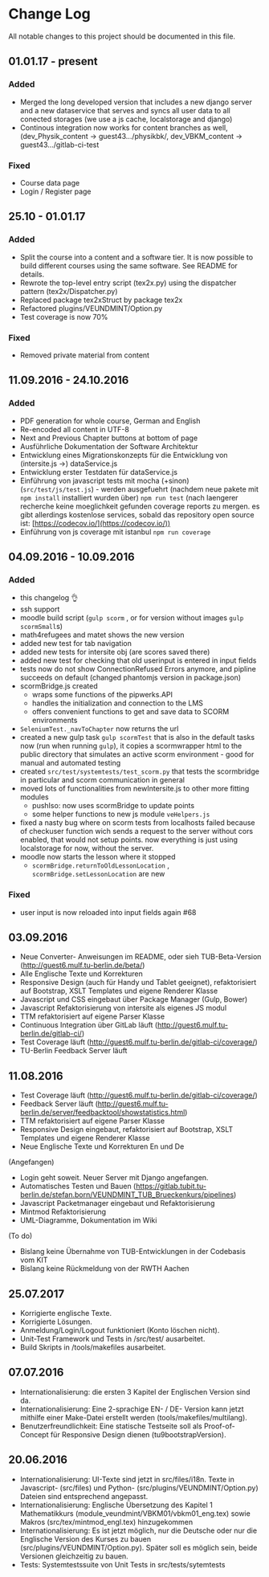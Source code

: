 # Change Log
All notable changes to this project should be documented in this file.


## 01.01.17 - present
### Added
 - Merged the long developed version that includes a new django server and a new dataservice that serves and syncs all user data to all conected storages (we use a js cache, localstorage and django)
 - Continous integration now works for content branches as well, (dev_Physik_content -> guest43.../physikbk/, dev_VBKM_content -> guest43.../gitlab-ci-test

### Fixed
 - Course data page
 - Login / Register page

## 25.10 - 01.01.17
### Added
 - Split the course into a content and a software tier. It is now possible to build different courses using the same software. See README for details.
 - Rewrote the top-level entry script (tex2x.py) using the dispatcher pattern (tex2x/Dispatcher.py)
 - Replaced package tex2xStruct by package tex2x
 - Refactored plugins/VEUNDMINT/Option.py
 - Test coverage is now 70%
### Fixed
- Removed private material from content

## 11.09.2016 - 24.10.2016
### Added
- PDF generation for whole course, German and English
- Re-encoded all content in UTF-8
- Next and Previous Chapter buttons at bottom of page
- Ausführliche Dokumentation der Software Architektur
- Entwicklung eines Migrationskonzepts für die Entwicklung von (intersite.js ->)
dataService.js
- Entwicklung erster Testdaten für dataService.js
- Einführung von javascript tests mit mocha (+sinon) (`src/test/js/test.js`) - werden ausgefuehrt
(nachdem neue pakete mit `npm install` installiert wurden über) `npm run test`
(nach laengerer recherche keine moeglichkeit gefunden coverage reports zu mergen. es gibt allerdings kostenlose
  services, sobald das repository open source ist: [https://codecov.io/](https://codecov.io/))
- Einführung von js coverage mit istanbul `npm run coverage`

## 04.09.2016 - 10.09.2016
### Added
- this changelog :ok_hand:
- ssh support
- moodle build script (`gulp scorm` , or for version without images `gulp scormSmall`s)
- math4refugees and matet shows the new version
- added new test for tab navigation
- added new tests for intersite obj (are scores saved there)
- added new test for checking that old userinput is entered in input fields
- tests now do not show ConnectionRefused Errors anymore, and pipline succeeds on default (changed phantomjs version in package.json)
- scormBridge.js created
  - wraps some functions of the pipwerks.API
  - handles the initialization and connection to the LMS
  - offers convenient functions to get and save data to SCORM environments
- `SeleniumTest._navToChapter` now returns the url
- created a new gulp task `gulp scormTest` that is also in the default tasks now (run when running `gulp`), it copies a scormwrapper html to the public directory that simulates an active scorm environment - good for manual and automated testing
- created `src/test/systemtests/test_scorm.py` that tests the scormbridge in particular and scorm communication in general
- moved lots of functionalities from newIntersite.js to other more fitting modules
  - pushIso: now uses scormBridge to update points
  - some helper functions to new js module `veHelpers.js`
- fixed a nasty bug where on scorm tests from localhosts failed because of checkuser function wich sends a request to the server
without cors enabled, that would not setup points. now everything is just using localstorage for now, without the server.
- moodle now starts the lesson where it stopped
  - `scormBridge.returnToOldLessonLocation` , `scormBridge.setLessonLocation` are new

### Fixed
- user input is now reloaded into input fields again #68

## 03.09.2016
* Neue Converter- Anweisungen im README, oder sieh TUB-Beta-Version (http://guest6.mulf.tu-berlin.de/beta/)
* Alle Englische Texte und Korrekturen
* Responsive Design (auch für Handy und Tablet geeignet), refaktorisiert auf Bootstrap, XSLT Templates und eigene Renderer Klasse
* Javascript und CSS eingebaut über Package Manager (Gulp, Bower)
* Javascript Refaktorisierung von intersite als eigenes JS modul
* TTM refaktorisiert auf eigene Parser Klasse
* Continuous Integration über GitLab läuft (http://guest6.mulf.tu-berlin.de/gitlab-ci/)
* Test Coverage läuft (http://guest6.mulf.tu-berlin.de/gitlab-ci/coverage/)
* TU-Berlin Feedback Server läuft

## 11.08.2016
* Test Coverage läuft (http://guest6.mulf.tu-berlin.de/gitlab-ci/coverage/)
* Feedback Server läuft (http://guest6.mulf.tu-berlin.de/server/feedbacktool/showstatistics.html)
* TTM refaktorisiert auf eigene Parser Klasse
* Responsive Design eingebaut, refaktorisiert auf Bootstrap, XSLT Templates und eigene Renderer Klasse
* Neue Englische Texte und Korrekturen En und De

(Angefangen)
* Login geht soweit. Neuer Server mit Django angefangen.
* Automatisches Testen und Bauen (https://gitlab.tubit.tu-berlin.de/stefan.born/VEUNDMINT_TUB_Brueckenkurs/pipelines)
* Javascript Packetmanager eingebaut und Refaktorisierung
* Mintmod Refaktorisierung
* UML-Diagramme, Dokumentation im Wiki

(To do)
* Bislang keine Übernahme von TUB-Entwicklungen in der Codebasis vom KIT
* Bislang keine Rückmeldung von der RWTH Aachen

## 25.07.2017
* Korrigierte englische Texte.
* Korrigierte Lösungen.
* Anmeldung/Login/Logout funktioniert (Konto löschen nicht).
* Unit-Test Framework und Tests in /src/test/ ausarbeitet.
* Build Skripts in /tools/makefiles ausarbeitet.

## 07.07.2016
* Internationalisierung: die ersten 3 Kapitel der Englischen Version sind da.
* Internationalisierung: Eine 2-sprachige EN- / DE- Version kann jetzt mithilfe einer Make-Datei erstellt werden (tools/makefiles/multilang).
* Benutzerfreundlichkeit: Eine statische Testseite soll als Proof-of-Concept für Responsive Design dienen (tu9bootstrapVersion).

## 20.06.2016
* Internationalisierung: UI-Texte sind jetzt in src/files/i18n. Texte in Javascript- (src/files) und Python- (src/plugins/VEUNDMINT/Option.py) Dateien sind entsprechend angepasst.
* Internationalisierung: Englische Übersetzung des Kapitel 1 Mathematikkurs (module_veundmint/VBKM01/vbkm01_eng.tex) sowie Makros (src/tex/mintmod_engl.tex) hinzugekommen
* Internationalisierung: Es ist jetzt möglich, nur die Deutsche oder nur die Englische Version des Kurses zu bauen (src/plugins/VEUNDMINT/Option.py). Später soll es möglich sein, beide Versionen gleichzeitig zu bauen.
* Tests: Systemtestssuite von Unit Tests in src/tests/sytemtests
